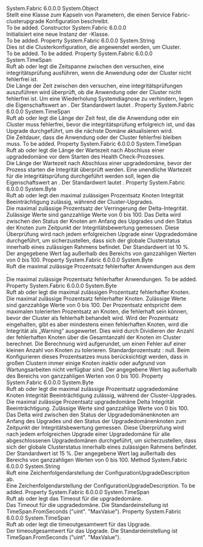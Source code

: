 <Type Name="ConfigurationUpgradeDescription" FullName="System.Fabric.Description.ConfigurationUpgradeDescription">
  <TypeSignature Language="C#" Value="public sealed class ConfigurationUpgradeDescription" />
  <TypeSignature Language="ILAsm" Value=".class public auto ansi sealed beforefieldinit ConfigurationUpgradeDescription extends System.Object" />
  <TypeSignature Language="DocId" Value="T:System.Fabric.Description.ConfigurationUpgradeDescription" />
  <TypeSignature Language="VB.NET" Value="Public NotInheritable Class ConfigurationUpgradeDescription" />
  <TypeSignature Language="F#" Value="type ConfigurationUpgradeDescription = class" />
  <AssemblyInfo>
    <AssemblyName>System.Fabric</AssemblyName>
    <AssemblyVersion>6.0.0.0</AssemblyVersion>
  </AssemblyInfo>
  <Base>
    <BaseTypeName>System.Object</BaseTypeName>
  </Base>
  <Interfaces />
  <Docs>
    <summary>
      <para>Stellt eine Klasse zum Kapseln von Parametern, die einen Service Fabric-clusterupgrade Konfiguration beschreibt.</para>
    </summary>
    <remarks>To be added.</remarks>
  </Docs>
  <Members>
    <Member MemberName=".ctor">
      <MemberSignature Language="C#" Value="public ConfigurationUpgradeDescription ();" />
      <MemberSignature Language="ILAsm" Value=".method public hidebysig specialname rtspecialname instance void .ctor() cil managed" />
      <MemberSignature Language="DocId" Value="M:System.Fabric.Description.ConfigurationUpgradeDescription.#ctor" />
      <MemberSignature Language="VB.NET" Value="Public Sub New ()" />
      <MemberType>Constructor</MemberType>
      <AssemblyInfo>
        <AssemblyName>System.Fabric</AssemblyName>
        <AssemblyVersion>6.0.0.0</AssemblyVersion>
      </AssemblyInfo>
      <Parameters />
      <Docs>
        <summary>
          <para>Initialisiert eine neue Instanz der <see cref="T:System.Fabric.Description.ConfigurationUpgradeDescription" />-Klasse.</para>
        </summary>
        <remarks>To be added.</remarks>
      </Docs>
    </Member>
    <Member MemberName="ClusterConfiguration">
      <MemberSignature Language="C#" Value="public string ClusterConfiguration { get; }" />
      <MemberSignature Language="ILAsm" Value=".property instance string ClusterConfiguration" />
      <MemberSignature Language="DocId" Value="P:System.Fabric.Description.ConfigurationUpgradeDescription.ClusterConfiguration" />
      <MemberSignature Language="VB.NET" Value="Public ReadOnly Property ClusterConfiguration As String" />
      <MemberSignature Language="F#" Value="member this.ClusterConfiguration : string" Usage="System.Fabric.Description.ConfigurationUpgradeDescription.ClusterConfiguration" />
      <MemberType>Property</MemberType>
      <AssemblyInfo>
        <AssemblyName>System.Fabric</AssemblyName>
        <AssemblyVersion>6.0.0.0</AssemblyVersion>
      </AssemblyInfo>
      <ReturnValue>
        <ReturnType>System.String</ReturnType>
      </ReturnValue>
      <Docs>
        <summary>
            Dies ist die Clusterkonfiguration, die angewendet werden, um Cluster.
            </summary>
        <value>To be added.</value>
        <remarks>To be added.</remarks>
      </Docs>
    </Member>
    <Member MemberName="HealthCheckRetryTimeout">
      <MemberSignature Language="C#" Value="public TimeSpan HealthCheckRetryTimeout { get; set; }" />
      <MemberSignature Language="ILAsm" Value=".property instance valuetype System.TimeSpan HealthCheckRetryTimeout" />
      <MemberSignature Language="DocId" Value="P:System.Fabric.Description.ConfigurationUpgradeDescription.HealthCheckRetryTimeout" />
      <MemberSignature Language="VB.NET" Value="Public Property HealthCheckRetryTimeout As TimeSpan" />
      <MemberSignature Language="F#" Value="member this.HealthCheckRetryTimeout : TimeSpan with get, set" Usage="System.Fabric.Description.ConfigurationUpgradeDescription.HealthCheckRetryTimeout" />
      <MemberType>Property</MemberType>
      <AssemblyInfo>
        <AssemblyName>System.Fabric</AssemblyName>
        <AssemblyVersion>6.0.0.0</AssemblyVersion>
      </AssemblyInfo>
      <ReturnValue>
        <ReturnType>System.TimeSpan</ReturnType>
      </ReturnValue>
      <Docs>
        <summary>
          <para>Ruft ab oder legt die Zeitspanne zwischen den versuchen, eine integritätsprüfung ausführen, wenn die Anwendung oder der Cluster nicht fehlerfrei ist.</para>
        </summary>
        <value>
          <para>Die Länge der Zeit zwischen den versuchen, eine integritätsprüfungen auszuführen wird überprüft, ob die Anwendung oder der Cluster nicht fehlerfrei ist.</para>
        </value>
        <remarks>
          <para>Um eine Wiederholung Systemdiagnose zu verhindern, legen die <see cref="P:System.Fabric.Description.RollingUpgradeMonitoringPolicy.HealthCheckRetryTimeout" /> Eigenschaftswert an <see cref="F:System.TimeSpan.Zero" />. Der Standardwert lautet <see cref="F:System.TimeSpan.Zero" />.</para>
        </remarks>
      </Docs>
    </Member>
    <Member MemberName="HealthCheckStableDuration">
      <MemberSignature Language="C#" Value="public TimeSpan HealthCheckStableDuration { get; set; }" />
      <MemberSignature Language="ILAsm" Value=".property instance valuetype System.TimeSpan HealthCheckStableDuration" />
      <MemberSignature Language="DocId" Value="P:System.Fabric.Description.ConfigurationUpgradeDescription.HealthCheckStableDuration" />
      <MemberSignature Language="VB.NET" Value="Public Property HealthCheckStableDuration As TimeSpan" />
      <MemberSignature Language="F#" Value="member this.HealthCheckStableDuration : TimeSpan with get, set" Usage="System.Fabric.Description.ConfigurationUpgradeDescription.HealthCheckStableDuration" />
      <MemberType>Property</MemberType>
      <AssemblyInfo>
        <AssemblyName>System.Fabric</AssemblyName>
        <AssemblyVersion>6.0.0.0</AssemblyVersion>
      </AssemblyInfo>
      <ReturnValue>
        <ReturnType>System.TimeSpan</ReturnType>
      </ReturnValue>
      <Docs>
        <summary>
          <para>Ruft ab oder legt die Länge der Zeit fest, die die Anwendung oder ein Cluster muss fehlerfrei, bevor die integritätsprüfung erfolgreich ist, und das Upgrade durchgeführt, um die nächste Domäne aktualisieren wird.</para>
        </summary>
        <value>
          <para>Die Zeitdauer, dass die Anwendung oder der Cluster fehlerfrei bleiben muss.</para>
        </value>
        <remarks>To be added.</remarks>
      </Docs>
    </Member>
    <Member MemberName="HealthCheckWaitDuration">
      <MemberSignature Language="C#" Value="public TimeSpan HealthCheckWaitDuration { get; set; }" />
      <MemberSignature Language="ILAsm" Value=".property instance valuetype System.TimeSpan HealthCheckWaitDuration" />
      <MemberSignature Language="DocId" Value="P:System.Fabric.Description.ConfigurationUpgradeDescription.HealthCheckWaitDuration" />
      <MemberSignature Language="VB.NET" Value="Public Property HealthCheckWaitDuration As TimeSpan" />
      <MemberSignature Language="F#" Value="member this.HealthCheckWaitDuration : TimeSpan with get, set" Usage="System.Fabric.Description.ConfigurationUpgradeDescription.HealthCheckWaitDuration" />
      <MemberType>Property</MemberType>
      <AssemblyInfo>
        <AssemblyName>System.Fabric</AssemblyName>
        <AssemblyVersion>6.0.0.0</AssemblyVersion>
      </AssemblyInfo>
      <ReturnValue>
        <ReturnType>System.TimeSpan</ReturnType>
      </ReturnValue>
      <Docs>
        <summary>
          <para>Ruft ab oder legt die Länge der Wartezeit nach Abschluss einer upgradedomäne vor dem Starten des Health Check-Prozesses.</para>
        </summary>
        <value>
          <para>Die Länge der Wartezeit nach Abschluss einer upgradedomäne, bevor der Prozess starten die Integrität überprüft werden.</para>
        </value>
        <remarks>
          <para>Eine unendliche Wartezeit für die integritätsprüfung durchgeführt werden soll, legen die <see cref="P:System.Fabric.Description.RollingUpgradeMonitoringPolicy.HealthCheckWaitDuration" /> Eigenschaftswert an <see cref="F:System.TimeSpan.Zero" />. Der Standardwert lautet <see cref="F:System.TimeSpan.Zero" />.</para>
        </remarks>
      </Docs>
    </Member>
    <Member MemberName="MaxPercentDeltaUnhealthyNodes">
      <MemberSignature Language="C#" Value="public byte MaxPercentDeltaUnhealthyNodes { get; set; }" />
      <MemberSignature Language="ILAsm" Value=".property instance unsigned int8 MaxPercentDeltaUnhealthyNodes" />
      <MemberSignature Language="DocId" Value="P:System.Fabric.Description.ConfigurationUpgradeDescription.MaxPercentDeltaUnhealthyNodes" />
      <MemberSignature Language="VB.NET" Value="Public Property MaxPercentDeltaUnhealthyNodes As Byte" />
      <MemberSignature Language="F#" Value="member this.MaxPercentDeltaUnhealthyNodes : byte with get, set" Usage="System.Fabric.Description.ConfigurationUpgradeDescription.MaxPercentDeltaUnhealthyNodes" />
      <MemberType>Property</MemberType>
      <AssemblyInfo>
        <AssemblyName>System.Fabric</AssemblyName>
        <AssemblyVersion>6.0.0.0</AssemblyVersion>
      </AssemblyInfo>
      <ReturnValue>
        <ReturnType>System.Byte</ReturnType>
      </ReturnValue>
      <Docs>
        <summary>
          <para>Ruft ab oder legt den maximal zulässigen Prozentsatz Knoten Integrität Beeinträchtigung zulässig, während der Cluster-Upgrades.
            </para>
        </summary>
        <value>
          <para>Die maximal zulässige Prozentsatz der Verringerung der Delta-Integrität. Zulässige Werte sind ganzzahlige Werte von 0 bis 100.</para>
        </value>
        <remarks>Das Delta wird zwischen den Status der Knoten am Anfang des Upgrades und den Status der Knoten zum Zeitpunkt der Integritätsbewertung gemessen. Diese Überprüfung wird nach jedem erfolgreichen Upgrade einer Upgradedomäne durchgeführt, um sicherzustellen, dass sich der globale Clusterstatus innerhalb eines zulässigen Rahmens befindet. Der Standardwert ist 10 %.</remarks>
        <exception cref="T:System.ArgumentOutOfRangeException">
          <para>Der angegebene Wert lag außerhalb des Bereichs von ganzzahligen Werten von 0 bis 100.</para>
        </exception>
      </Docs>
    </Member>
    <Member MemberName="MaxPercentUnhealthyApplications">
      <MemberSignature Language="C#" Value="public byte MaxPercentUnhealthyApplications { get; set; }" />
      <MemberSignature Language="ILAsm" Value=".property instance unsigned int8 MaxPercentUnhealthyApplications" />
      <MemberSignature Language="DocId" Value="P:System.Fabric.Description.ConfigurationUpgradeDescription.MaxPercentUnhealthyApplications" />
      <MemberSignature Language="VB.NET" Value="Public Property MaxPercentUnhealthyApplications As Byte" />
      <MemberSignature Language="F#" Value="member this.MaxPercentUnhealthyApplications : byte with get, set" Usage="System.Fabric.Description.ConfigurationUpgradeDescription.MaxPercentUnhealthyApplications" />
      <MemberType>Property</MemberType>
      <AssemblyInfo>
        <AssemblyName>System.Fabric</AssemblyName>
        <AssemblyVersion>6.0.0.0</AssemblyVersion>
      </AssemblyInfo>
      <ReturnValue>
        <ReturnType>System.Byte</ReturnType>
      </ReturnValue>
      <Docs>
        <summary>
          <para>Ruft die maximal zulässige Prozentsatz fehlerhafter Anwendungen aus dem <see cref="T:System.Fabric.Health.ClusterHealthPolicy" />.</para>
        </summary>
        <value>
          <para>Die maximal zulässige Prozentsatz fehlerhafter Anwendungen.</para>
        </value>
        <remarks>To be added.</remarks>
      </Docs>
    </Member>
    <Member MemberName="MaxPercentUnhealthyNodes">
      <MemberSignature Language="C#" Value="public byte MaxPercentUnhealthyNodes { get; set; }" />
      <MemberSignature Language="ILAsm" Value=".property instance unsigned int8 MaxPercentUnhealthyNodes" />
      <MemberSignature Language="DocId" Value="P:System.Fabric.Description.ConfigurationUpgradeDescription.MaxPercentUnhealthyNodes" />
      <MemberSignature Language="VB.NET" Value="Public Property MaxPercentUnhealthyNodes As Byte" />
      <MemberSignature Language="F#" Value="member this.MaxPercentUnhealthyNodes : byte with get, set" Usage="System.Fabric.Description.ConfigurationUpgradeDescription.MaxPercentUnhealthyNodes" />
      <MemberType>Property</MemberType>
      <AssemblyInfo>
        <AssemblyName>System.Fabric</AssemblyName>
        <AssemblyVersion>6.0.0.0</AssemblyVersion>
      </AssemblyInfo>
      <ReturnValue>
        <ReturnType>System.Byte</ReturnType>
      </ReturnValue>
      <Docs>
        <summary>
          <para>Ruft ab oder legt die maximal zulässigen Prozentsatz fehlerhafter Knoten.</para>
        </summary>
        <value>
          <para>Die maximal zulässige Prozentsatz fehlerhafter Knoten. Zulässige Werte sind ganzzahlige Werte von 0 bis 100.</para>
        </value>
        <remarks>
          <para>
            Der Prozentsatz entspricht dem maximalen tolerierten Prozentsatz an Knoten, die fehlerhaft sein können, bevor der Cluster als fehlerhaft behandelt wird. Wird der Prozentsatz eingehalten, gibt es aber mindestens einen fehlerhaften Knoten, wird die Integrität als „Warning“ ausgewertet.
            Dies wird durch Dividieren der Anzahl der fehlerhaften Knoten über die Gesamtanzahl der Knoten im Cluster berechnet.
            Die Berechnung wird aufgerundet, um einen Fehler auf einer kleinen Anzahl von Knoten zu tolerieren. Standardprozentsatz : null.
            </para>
          <para>Beim Konfigurieren dieses Prozentsatzes muss berücksichtigt werden, dass in großen Clustern immer einige Knoten inaktiv oder aufgrund von Wartungsarbeiten nicht verfügbar sind.</para>
        </remarks>
        <exception cref="T:System.ArgumentOutOfRangeException">
          <para>Der angegebene Wert lag außerhalb des Bereichs von ganzzahligen Werten von 0 bis 100.</para>
        </exception>
      </Docs>
    </Member>
    <Member MemberName="MaxPercentUpgradeDomainDeltaUnhealthyNodes">
      <MemberSignature Language="C#" Value="public byte MaxPercentUpgradeDomainDeltaUnhealthyNodes { get; set; }" />
      <MemberSignature Language="ILAsm" Value=".property instance unsigned int8 MaxPercentUpgradeDomainDeltaUnhealthyNodes" />
      <MemberSignature Language="DocId" Value="P:System.Fabric.Description.ConfigurationUpgradeDescription.MaxPercentUpgradeDomainDeltaUnhealthyNodes" />
      <MemberSignature Language="VB.NET" Value="Public Property MaxPercentUpgradeDomainDeltaUnhealthyNodes As Byte" />
      <MemberSignature Language="F#" Value="member this.MaxPercentUpgradeDomainDeltaUnhealthyNodes : byte with get, set" Usage="System.Fabric.Description.ConfigurationUpgradeDescription.MaxPercentUpgradeDomainDeltaUnhealthyNodes" />
      <MemberType>Property</MemberType>
      <AssemblyInfo>
        <AssemblyName>System.Fabric</AssemblyName>
        <AssemblyVersion>6.0.0.0</AssemblyVersion>
      </AssemblyInfo>
      <ReturnValue>
        <ReturnType>System.Byte</ReturnType>
      </ReturnValue>
      <Docs>
        <summary>
          <para>Ruft ab oder legt die maximal zulässige Prozentsatz upgradedomäne Knoten Integrität Beeinträchtigung zulässig, während der Cluster-Upgrades.</para>
        </summary>
        <value>
          <para>Die maximal zulässige Prozentsatz upgradedomäne Delta Integrität Beeinträchtigung. Zulässige Werte sind ganzzahlige Werte von 0 bis 100.</para>
        </value>
        <remarks>Das Delta wird zwischen den Status der Upgradedomänenknoten am Anfang des Upgrades und den Status der Upgradedomänenknoten zum Zeitpunkt der Integritätsbewertung gemessen. Diese Überprüfung wird nach jedem erfolgreichen Upgrade einer Upgradedomäne für alle abgeschlossenen Upgradedomänen durchgeführt, um sicherzustellen, dass sich der globale Clusterstatus innerhalb eines zulässigen Rahmens befindet. Der Standardwert ist 15 %.</remarks>
        <exception cref="T:System.ArgumentOutOfRangeException">
          <para>Der angegebene Wert lag außerhalb des Bereichs von ganzzahligen Werten von 0 bis 100.</para>
        </exception>
      </Docs>
    </Member>
    <Member MemberName="ToString">
      <MemberSignature Language="C#" Value="public override string ToString ();" />
      <MemberSignature Language="ILAsm" Value=".method public hidebysig virtual instance string ToString() cil managed" />
      <MemberSignature Language="DocId" Value="M:System.Fabric.Description.ConfigurationUpgradeDescription.ToString" />
      <MemberSignature Language="VB.NET" Value="Public Overrides Function ToString () As String" />
      <MemberSignature Language="F#" Value="override this.ToString : unit -&gt; string" Usage="configurationUpgradeDescription.ToString " />
      <MemberType>Method</MemberType>
      <AssemblyInfo>
        <AssemblyName>System.Fabric</AssemblyName>
        <AssemblyVersion>6.0.0.0</AssemblyVersion>
      </AssemblyInfo>
      <ReturnValue>
        <ReturnType>System.String</ReturnType>
      </ReturnValue>
      <Parameters />
      <Docs>
        <summary>
            Ruft eine Zeichenfolgendarstellung der ConfigurationUpgradeDescription ab.
            </summary>
        <returns>Eine Zeichenfolgendarstellung der ConfigurationUpgradeDescription.</returns>
        <remarks>To be added.</remarks>
      </Docs>
    </Member>
    <Member MemberName="UpgradeDomainTimeout">
      <MemberSignature Language="C#" Value="public TimeSpan UpgradeDomainTimeout { get; set; }" />
      <MemberSignature Language="ILAsm" Value=".property instance valuetype System.TimeSpan UpgradeDomainTimeout" />
      <MemberSignature Language="DocId" Value="P:System.Fabric.Description.ConfigurationUpgradeDescription.UpgradeDomainTimeout" />
      <MemberSignature Language="VB.NET" Value="Public Property UpgradeDomainTimeout As TimeSpan" />
      <MemberSignature Language="F#" Value="member this.UpgradeDomainTimeout : TimeSpan with get, set" Usage="System.Fabric.Description.ConfigurationUpgradeDescription.UpgradeDomainTimeout" />
      <MemberType>Property</MemberType>
      <AssemblyInfo>
        <AssemblyName>System.Fabric</AssemblyName>
        <AssemblyVersion>6.0.0.0</AssemblyVersion>
      </AssemblyInfo>
      <ReturnValue>
        <ReturnType>System.TimeSpan</ReturnType>
      </ReturnValue>
      <Docs>
        <summary>
          <para>Ruft ab oder legt das Timeout für die upgradedomäne.</para>
        </summary>
        <value>
          <para>Das Timeout für die upgradedomäne.</para>
        </value>
        <remarks>
          <para>Die Standardeinstellung ist TimeSpan.FromSeconds ("uint". "MaxValue").</para>
        </remarks>
      </Docs>
    </Member>
    <Member MemberName="UpgradeTimeout">
      <MemberSignature Language="C#" Value="public TimeSpan UpgradeTimeout { get; set; }" />
      <MemberSignature Language="ILAsm" Value=".property instance valuetype System.TimeSpan UpgradeTimeout" />
      <MemberSignature Language="DocId" Value="P:System.Fabric.Description.ConfigurationUpgradeDescription.UpgradeTimeout" />
      <MemberSignature Language="VB.NET" Value="Public Property UpgradeTimeout As TimeSpan" />
      <MemberSignature Language="F#" Value="member this.UpgradeTimeout : TimeSpan with get, set" Usage="System.Fabric.Description.ConfigurationUpgradeDescription.UpgradeTimeout" />
      <MemberType>Property</MemberType>
      <AssemblyInfo>
        <AssemblyName>System.Fabric</AssemblyName>
        <AssemblyVersion>6.0.0.0</AssemblyVersion>
      </AssemblyInfo>
      <ReturnValue>
        <ReturnType>System.TimeSpan</ReturnType>
      </ReturnValue>
      <Docs>
        <summary>
          <para>Ruft ab oder legt die timeoutgesamtwert für das Upgrade.</para>
        </summary>
        <value>
          <para>Der timeoutgesamtwert für das Upgrade.</para>
        </value>
        <remarks>
          <para>Die Standardeinstellung ist TimeSpan.FromSeconds ("uint". "MaxValue").</para>
        </remarks>
      </Docs>
    </Member>
  </Members>
</Type>